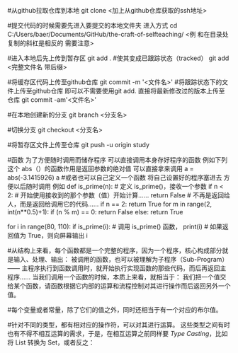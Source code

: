 #从github拉取仓库到本地
git clone <加上从github仓库获取的ssh地址>

#提交代码的时候需要先进入要提交的本地文件夹 进入方式 
cd C:/Users/baer/Documents/GitHub/the-craft-of-selfteaching/ <例 和在目录处复制的斜杠是相反的 需要注意>

#进入本地后先上传到暂存区
git add .
#使其变成已跟踪状态（tracked）
git add <完整文件名 带后缀>

#将缓存区代码上传至github仓库
git commit -m '<文件名>'
#将跟踪状态下的文件上传至github仓库 即可以不需要使用git add. 直接将最新修改过的版本上传至仓库
git commit -am'<文件名>'

#在本地创建新的分支
git branch <分支名>

#切换分支
git checkout <分支名>

#将暂存区文件上传至仓库
git push -u origin study


#函数 为了方便随时调用而储存程序 可以直接调用本身存好程序的函数 例如下列这个 abs（）的函数作用是返回参数的绝对值 可以直接拿来调用
a = abs(-3.1415926)
a
#或者也可以自己定义一个函数 将自己设置好的程序塞进去 方便以后随时调用 例如
def is_prime(n):            # 定义 is_prime()，接收一个参数
    if n < 2:              # 开始使用接收到的那个参数（值）开始计算……
        return False       # 不再是返回给人，而是返回给调用它的代码……
    if n == 2:
        return True
    for m in range(2, int(n**0.5)+1):
        if (n % m) == 0:
            return False
    else:
        return True

for i in range(80, 110):
    if is_prime(i):          # 调用 is_prime() 函数，
        print(i)            # 如果返回值为 True，则向屏幕输出 i
        
#从结构上来看，每个函数都是一个完整的程序，因为一个程序，核心构成部分就是输入、处理、输出： 
被调用的函数，也可以被理解为子程序（Sub-Program）—— 主程序执行到函数调用时，就开始执行实现函数的那些代码，而后再返回主程序……
当我们调用一个函数的时候，本质上来看，就相当于：
我们把一个值交给某个函数，请函数根据它内部的运算和流程控制对其进行操作而后返回另外一个值。

#每个变量或者常量，除了它们的值之外，同时还相当于有一个对应的布尔值。

#针对不同的类型，都有相对应的操作符，可以对其进行运算。
这些类型之间有时也有不得不相互运算的需求，于是，在相互运算之前同样要 _Type Casting_，比如将 List 转换为 Set，或者反之：